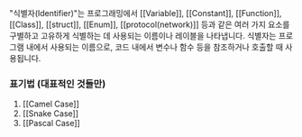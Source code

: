 "식별자(Identifier)"는 프로그래밍에서 [[Variable]], [[Constant]], [[Function]], [[Class]], [[struct]], [[Enum]], [[protocol(network)]] 등과 같은 여러 가지 요소를 구별하고 고유하게 식별하는 데 사용되는 이름이나 레이블을 나타냅니다. 식별자는 프로그램 내에서 사용되는 이름으로, 코드 내에서 변수나 함수 등을 참조하거나 호출할 때 사용됩니다.

### 표기법 (대표적인 것들만)
1. [[Camel Case]]
2. [[Snake Case]]
3. [[Pascal Case]]